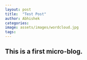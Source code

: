 ```yaml
---
layout: post
title:  "Test Post"
author: Abhishek
categories:
image: assets/images/wordcloud.jpg
tags: 
---
```


## This is a first micro-blog.
